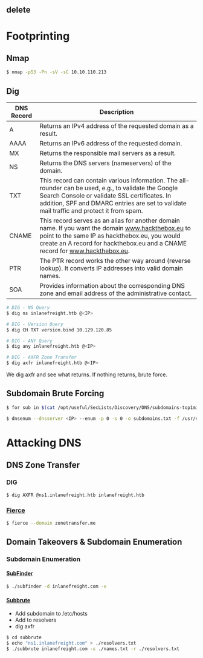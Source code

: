 ## delete


# Footprinting
## Nmap
```bash
$ nmap -p53 -Pn -sV -sC 10.10.110.213
```


## Dig
| DNS Record | Description |
|------------|-------------|
| A          | Returns an IPv4 address of the requested domain as a result. |
| AAAA       | Returns an IPv6 address of the requested domain. |
| MX         | Returns the responsible mail servers as a result. |
| NS         | Returns the DNS servers (nameservers) of the domain. |
| TXT        | This record can contain various information. The all-rounder can be used, e.g., to validate the Google Search Console or validate SSL certificates. In addition, SPF and DMARC entries are set to validate mail traffic and protect it from spam. |
| CNAME      | This record serves as an alias for another domain name. If you want the domain www.hackthebox.eu to point to the same IP as hackthebox.eu, you would create an A record for hackthebox.eu and a CNAME record for www.hackthebox.eu. |
| PTR        | The PTR record works the other way around (reverse lookup). It converts IP addresses into valid domain names. |
| SOA        | Provides information about the corresponding DNS zone and email address of the administrative contact. |

```bash
# DIG - NS Query
$ dig ns inlanefreight.htb @<IP>

# DIG - Version Query
$ dig CH TXT version.bind 10.129.120.85

# DIG - ANY Query
$ dig any inlanefreight.htb @<IP>

# DIG - AXFR Zone Transfer
$ dig axfr inlanefreight.htb @<IP>
```

We dig axfr and see what returns. 
If nothing returns, brute force.

## Subdomain Brute Forcing
```bash
$ for sub in $(cat /opt/useful/SecLists/Discovery/DNS/subdomains-top1million-110000.txt);do dig $sub.inlanefreight.htb @<IP> | grep -v ';\|SOA' | sed -r '/^\s*$/d' | grep $sub | tee -a subdomains.txt;done
```

```bash
$ dnsenum --dnsserver <IP> --enum -p 0 -s 0 -o subdomains.txt -f /usr/share/wordlists/seclists/Discovery/DNS/subdomains-top1million-110000.txt/fierce.txt inlanefreight.htb
```

# Attacking DNS
## DNS Zone Transfer
### DIG
```bash
$ dig AXFR @ns1.inlanefreight.htb inlanefreight.htb
```
### [Fierce](https://github.com/mschwager/fierce)
```bash
$ fierce --domain zonetransfer.me
```

## Domain Takeovers & Subdomain Enumeration
### Subdomain Enumeration
#### [SubFinder](https://github.com/projectdiscovery/subfinder)
```bash
$ ./subfinder -d inlanefreight.com -v   

```
#### [Subbrute](https://github.com/TheRook/subbrute)

- Add subdomain to /etc/hosts
- Add to resolvers
- dig axfr


```bash
$ cd subbrute
$ echo "ns1.inlanefreight.com" > ./resolvers.txt
$ ./subbrute inlanefreight.com -s ./names.txt -r ./resolvers.txt 
```